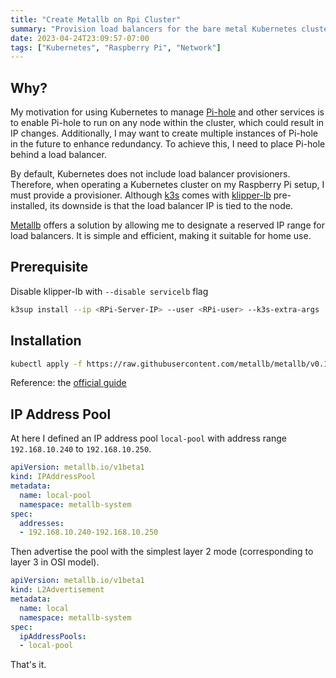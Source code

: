 ```yaml
---
title: "Create Metallb on Rpi Cluster"
summary: "Provision load balancers for the bare metal Kubernetes cluster"
date: 2023-04-24T23:09:57-07:00
tags: ["Kubernetes", "Raspberry Pi", "Network"]
---
```


## Why?

My motivation for using Kubernetes to manage [Pi-hole](https://pi-hole.net/) and other services is to enable Pi-hole to run on any node within the cluster, which could result in IP changes. Additionally, I may want to create multiple instances of Pi-hole in the future to enhance redundancy. To achieve this, I need to place Pi-hole behind a load balancer.

By default, Kubernetes does not include load balancer provisioners. Therefore, when operating a Kubernetes cluster on my Raspberry Pi setup, I must provide a provisioner. Although [k3s](../install-kubernetes-on-rpi-cluster) comes with [klipper-lb](https://github.com/k3s-io/klipper-lb) pre-installed, its downside is that the load balancer IP is tied to the node.

[Metallb](https://metallb.universe.tf/) offers a solution by allowing me to designate a reserved IP range for load balancers. It is simple and efficient, making it suitable for home use.

## Prerequisite

Disable klipper-lb with `--disable servicelb` flag

```bash
k3sup install --ip <RPi-Server-IP> --user <RPi-user> --k3s-extra-args '--disable servicelb'
```

## Installation

```bash
kubectl apply -f https://raw.githubusercontent.com/metallb/metallb/v0.13.9/config/manifests/metallb-native.yaml
```

Reference: the [official guide](https://metallb.org/installation/)

## IP Address Pool

At here I defined an IP address pool `local-pool` with address range `192.168.10.240` to `192.168.10.250`.
```yaml
apiVersion: metallb.io/v1beta1
kind: IPAddressPool
metadata:
  name: local-pool
  namespace: metallb-system
spec:
  addresses:
  - 192.168.10.240-192.168.10.250
```

Then advertise the pool with the simplest layer 2 mode (corresponding to layer 3 in OSI model).
```yaml
apiVersion: metallb.io/v1beta1
kind: L2Advertisement
metadata:
  name: local
  namespace: metallb-system
spec:
  ipAddressPools:
  - local-pool
```

That's it. 
